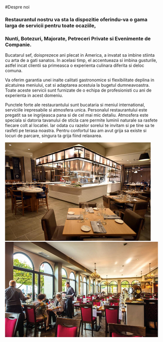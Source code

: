 #Despre noi

### Restaurantul nostru va sta la dispozitie oferindu-va o gama larga de servicii pentru toate ocaziile, 
### Nunti, Botezuri, Majorate, Petreceri Private si Evenimente de Companie.

Bucatarul sef, doisprezece ani plecat in America, a invatat sa imbine stiinta cu arta de a gati sanatos. In acelasi timp, el accentueaza si imbina gusturile, astfel incat clientii sa primeasca o experienta culinara diferita si deloc comuna.

Va oferim garantia unei inalte calitati gastronomice si flexibilitate deplina in alcatuirea meniului, cat si adaptarea acestuia la bugetul dumneavoastra. 
Toate aceste servicii sunt furnizate de o echipa de profesionisti cu ani de experienta in acest domeniu.

Punctele forte ale restaurantului sunt bucataria si meniul international, serviciile irepresabile si atmosfera unica.
Personalul restaurantului este pregatit sa se ingrijeasca pana si de cel mai mic detaliu. Atmosfera este speciala si datoria tavanului de sticla care permite luminii naturale sa rasfete fiecare colt al locatiei. Iar odata cu razelor sorelui te invitam si pe tine sa te rasfeti pe terasa noastra. Pentru confortul tau am avut grija sa existe si locuri de parcare, singura ta grija fiind relaxarea.

![Inside1](inside1.jpg)
![Inside2](inside2.jpg)